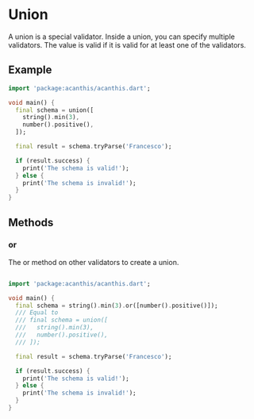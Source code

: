 # Union

A union is a special validator. Inside a union, you can specify multiple validators. The value is valid if it is valid for at least one of the validators.

## Example

```dart
import 'package:acanthis/acanthis.dart';

void main() {
  final schema = union([
	string().min(3),
	number().positive(),
  ]);

  final result = schema.tryParse('Francesco');

  if (result.success) {
	print('The schema is valid!');
  } else {
	print('The schema is invalid!');
  }
}
```

## Methods

### or

The or method on other validators to create a union.

```dart

import 'package:acanthis/acanthis.dart';

void main() {
  final schema = string().min(3).or([number().positive()]);
  /// Equal to
  /// final schema = union([
  /// 	string().min(3),
  /// 	number().positive(),
  /// ]);

  final result = schema.tryParse('Francesco');

  if (result.success) {
	print('The schema is valid!');
  } else {
	print('The schema is invalid!');
  }
}
```